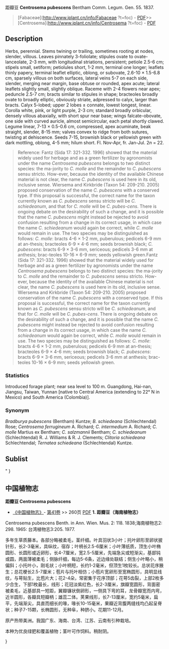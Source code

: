距瓣豆 **Centrosema pubescens** Bentham Comm. Legum. Gen. 55. 1837.

> [Fabaceae](http://www.iplant.cn/info/Fabaceae ?t=foc) - [PDF](http://iplant.cn/foc/pdf/Fabaceae.pdf)>>[Centrosema](http://www.iplant.cn/info/Centrosema ?t=foc) - [PDF](http://www.iplant.cn/foc/pdf/Centrosema.pdf)

## Description

Herbs, perennial. Stems twining or trailing, sometimes rooting at nodes, slender, villous. Leaves pinnately 3-foliolate; stipules ovate to ovate-lanceolate, 2-3 mm, with longitudinal striations, persistent; petiole 2.5-6 cm; stipels small, setiform; petiolules short, 1-2 mm, terminal one longer; leaflets thinly papery, terminal leaflet elliptic, oblong, or subovate, 2.6-10 × 1.5-6.8 cm, sparsely villous on both surfaces, lateral veins 5-7 on each side, slender, merging near margin, base obtuse or rounded, apex acute; lateral leaflets slightly small, slightly oblique. Raceme with 2-4 flowers near apex; peduncle 2.5-7 cm; bracts similar to stipules in shape; bracteoles broadly ovate to broadly elliptic, obviously striate, adpressed to calyx, larger than bracts. Calyx 5-lobed; upper 2 lobes ± connate, lowest longest, linear. Corolla white, pink, or light purple, 2-3 cm; standard broadly orbicular, densely villous abaxially, with short spur near base; wings falcate-obovate, one side with curved auricle, almost semicircular, each petal shortly clawed. Legume linear, 7-13 × 0.5-0.6 cm, compressed, apex acuminate, beak straight, slender, 8-15 mm; valves convex to ridge from both sutures, twisting at dehiscence. Seeds 7-15, brownish black or yellowish green with dark mottling, oblong, 4-5 mm; hilum short. Fl. Nov-Apr, fr. Jan-Jul. 2*n* = 22.
> Reference: 
> Fantz (Sida 17: 321-332. 1996) showed that the material widely used for herbage and as a green fertilizer by agronomists under the name *Centrosema pubescens* belongs to two distinct species: the ma-jority to *C. molle* and the remainder to *C. pubescens* sensu stricto. How-ever, because the identity of the available Chinese material is not clear, the name *C. pubescens* is used here in its old, inclusive sense. Wiersema and Kirkbride (Taxon 54: 209-210. 2005) proposed conservation of the name *C. pubescens* with a conserved type. If this proposal is successful, the correct name for the taxon currently known as *C. pubescens* sensu stricto will be *C. schiedeanum*, and that for *C. molle* will be *C. pubes-cens*. There is ongoing debate on the desirability of such a change, and it is possible that the name *C. pubescens* might instead be rejected to avoid confusion resulting from a change in its correct usage, in which case the name *C. schiedeanum* would again be correct, while *C. molle* would remain in use. The two species may be distinguished as follows: *C. molle*: bracts 4-6 × 1-2 mm, puberulous; pedicels 6-9 mm at an-thesis; bracteoles 6-9 × 4-6 mm; seeds brownish black; *C. pubescens*: bracts 6-9 × 3-6 mm, sericeous; pedicels 3-6 mm at anthesis; brac-teoles 10-16 × 6-9 mm; seeds yellowish green.Fantz (Sida 17: 321-332. 1996) showed that the material widely used for herbage and as a green fertilizer by agronomists under the name *Centrosema pubescens* belongs to two distinct species: the ma-jority to *C. molle* and the remainder to *C. pubescens* sensu stricto. How-ever, because the identity of the available Chinese material is not clear, the name *C. pubescens* is used here in its old, inclusive sense. Wiersema and Kirkbride (Taxon 54: 209-210. 2005) proposed conservation of the name *C. pubescens* with a conserved type. If this proposal is successful, the correct name for the taxon currently known as *C. pubescens* sensu stricto will be *C. schiedeanum*, and that for *C. molle* will be *C. pubes-cens*. There is ongoing debate on the desirability of such a change, and it is possible that the name *C. pubescens* might instead be rejected to avoid confusion resulting from a change in its correct usage, in which case the name *C. schiedeanum* would again be correct, while *C. molle* would remain in use. The two species may be distinguished as follows: *C. molle*: bracts 4-6 × 1-2 mm, puberulous; pedicels 6-9 mm at an-thesis; bracteoles 6-9 × 4-6 mm; seeds brownish black; *C. pubescens*: bracts 6-9 × 3-6 mm, sericeous; pedicels 3-6 mm at anthesis; brac-teoles 10-16 × 6-9 mm; seeds yellowish green.

### Statistics
Introduced forage plant; near sea level to 100 m. Guangdong, Hai-nan, Jiangsu, Taiwan, Yunnan [native to Central America (extending to 22° N in Mexico) and South America (Colombia)].

### Synonym
*Bradburya pubescens* (Bentham) Kuntze; *B. schiedeana* (Schlechtendal) Rose; *Centrosema ferrugineum* A. Richard; *C. intermedium* A. Richard; *C. molle* Martius ex Bentham; *C. salzmannii* Bentham; *C. schiedeanum* (Schlechtendal) R. J. Williams & R. J. Clements; *Clitoria schiedeana* Schlechtendal; *Ternatea schiedeana* (Schlechtendal) Kuntze.

## Sublist
"
}
## 中国植物志

**距瓣豆 Centrosema pubescens**

* [《中国植物志》](http://www.iplant.cn/frps)- [第41卷](http://www.iplant.cn/frps/vol/41) >> 260页 [PDF](http://www.iplant.cn/frps/pdf/41/260)
**1. 距瓣豆（海南植物志）**

Centrosema pubescens Benth. in Ann. Wien. Mus. 2: 118. 1838;海南植物志2: 298. 1965: 台湾植物志3:205. 1977.

多年生草质藤本。各部分略被柔毛，茎纤细。叶具羽状3小叶；托叶卵形至卵状披针形，长2-3毫米，具纵纹，宿存；叶柄长2.5-6厘米；小叶薄纸质，顶生小叶椭圆形、长圆形或近卵形，长4-7厘米，宽2.5-5厘米，先端急尖或短渐尖，基部钝或圆，两面薄被柔毛；侧脉纤细，每边5-6条，近边缘处联结；侧生小叶略小，稍偏斜；小托叶小，刚毛状；小叶柄短，长约1-2毫米，但顶生1枚较长。总状花序腋生；总花梗长2.5-7厘米；苞片与托叶相仿；小苞片宽卵形至宽椭圆形，具明显线纹，与萼贴生，比苞片大；花2-4朵，常密集于花序顶部；花萼5齿裂，上部2枚多少合生，下部1枚最长，线形；花冠淡紫红色，长2-3厘米，旗瓣宽圆形，背面密被柔毛，近基部具一短距，翼瓣镰状倒卵形，一侧具下弯的耳，龙骨瓣宽而内弯，近半圆形，各瓣具短瓣柄；雄蕊二体。荚果线形，长7-13厘米，宽约5毫米，扁平，先端渐尖，具直而细长的喙，喙长10-15毫米，果瓣近背腹两缝线均凸起呈脊状；种子7-15颗，长椭圆形，无种阜，种脐小。花期11-12月。

原产热带美洲。我国广东、海南、台湾、江苏、云南有引种栽培。

本种为优良绿肥和覆盖植物；茎叶可作饲料。稍耐阴。

}